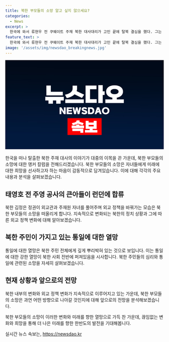 ```yaml
---
title: 북한 부모들의 소망 알고 싶지 않으세요?
categories:
  - News
excerpt: >
  한국에 와서 류현우 전 쿠웨이트 주재 북한 대사대리가 고민 끝에 탈북 결심을 했다. 그는 딸에게 미래를 선물하기 위해 행동했다고 전했다. 이처럼 북한 외교관과 주재원의 자녀들이 탈북하는 사례가 늘어나고 있으며, 북한 주민들도 통일을 갈망하는 심경을 품고 있다. 한편, 북한 정부는 탈출자의 가족을 인질로 처우하지만, 이러한 압박에도 불구하고 탈출자들의 결단력은 강해지고 있다. 고위급 탈북민의 유입이 늘고, 이에 대한 북한 내부의 무자비한 대응도 심각한 문제로 대두되고 있다. 클릭하러 가기: 북한 가족들의 탈북과 통일 열망이 고조되는 이유
feature_text: >
  한국에 와서 류현우 전 쿠웨이트 주재 북한 대사대리가 고민 끝에 탈북 결심을 했다. 그는 딸에게 미래를 선물하기 위해 행동했다고 전했다. 이처럼 북한 외교관과 주재원의 자녀들이 탈북하는 사례가 늘어나고 있으며, 북한 주민들도 통일을 갈망하는 심경을 품고 있다. 한편, 북한 정부는 탈출자의 가족을 인질로 처우하지만, 이러한 압박에도 불구하고 탈출자들의 결단력은 강해지고 있다. 고위급 탈북민의 유입이 늘고, 이에 대한 북한 내부의 무자비한 대응도 심각한 문제로 대두되고 있다. 클릭하러 가기: 북한 가족들의 탈북과 통일 열망이 고조되는 이유
image: '/assets/img/newsdao_breakingnews.jpg'
---
```


<p><img src="/assets/img/newsdao_breakingnews.jpg" alt="ranknews 속보" /></p>

<p>한국을 떠나 탈출한 북한 주재 대사의 이야기가 대중의 이목을 끈 가운데, 북한 부모들의 소망에 대한 앵커 칼럼을 전해드리겠습니다. 북한 부모들의 소망은 자녀들에게 미래에 대한 희망을 선사하고자 하는 마음이 감동적으로 담겨있습니다. 이에 대해 각각의 주요 내용과 분석을 살펴보겠습니다. </p>

<h2 data-ke-size="size26">태영호 전 주영 공사의 큰아들이 런던에 합류</h2>

<p>북한 김정은 정권이 외교관과 주재원 자녀를 풀어주며 외교 정책을 바꿔가는 모습은 북한 부모들의 소망을 떠올리게 합니다. 지속적으로 변화되는 북한의 정치 상황과 그에 따른 외교 정책 변화에 대해 알아보겠습니다.</p>

<h2 data-ke-size="size26">북한 주민이 가지고 있는 통일에 대한 열망</h2>

<p>통일에 대한 열망은 북한 주민 전체에게 깊게 뿌리박혀 있는 것으로 보입니다. 이는 통일에 대한 강한 열망이 북한 사회 전반에 퍼져있음을 시사합니다. 북한 주민들의 심리와 통일에 관련된 소망을 자세히 살펴보겠습니다.</p>

<h2 data-ke-size="size26">현재 상황과 앞으로의 전망</h2>

<p>북한 내부의 변화와 외교 정책 변화가 지속적으로 이루어지고 있는 가운데, 북한 부모들의 소망은 과연 어떤 방향으로 나아갈 것인지에 대해 앞으로의 전망을 분석해보겠습니다. </p>

<p>북한 부모들의 소망이 이러한 변화와 미래를 향한 열망으로 가득 찬 가운데, 끊임없는 변화와 희망을 통해 더 나은 미래를 향한 한반도의 발전을 기대해봅니다.</p>
실시간 뉴스 속보는, <a href="https://newsdao.kr" rel="dofollow">https://newsdao.kr</a>


